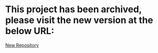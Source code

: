 # This project has been archived, please visit the new version at the below URL:
<a href="https://github.com/D-Nugent/acumen">New Repository</a>
